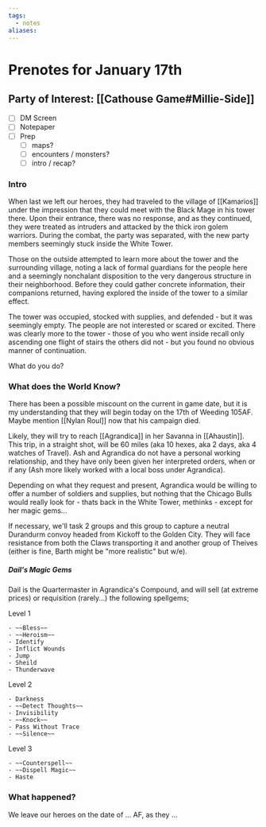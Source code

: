 ```yaml
---
tags:
  - notes
aliases:
---
```


# Prenotes for January 17th
## Party of Interest: [[Cathouse Game#Millie-Side]]
- [ ] DM Screen
- [ ] Notepaper
- [ ] Prep
	- [ ] maps?
	- [ ] encounters / monsters?
	- [ ] intro / recap?

### Intro

When last we left our heroes, they had traveled to the village of [[Kamarios]] under the impression that they could meet with the Black Mage in his tower there. Upon their entrance, there was no response, and as they continued, they were treated as intruders and attacked by the thick iron golem warriors. During the combat, the party was separated, with the new party members seemingly stuck inside the White Tower. 

Those on the outside attempted to learn more about the tower and the surrounding village, noting a lack of formal guardians for the people here and a seemingly nonchalant disposition to the very dangerous structure in their neighborhood. Before they could gather concrete information, their companions returned, having explored the inside of the tower to a similar effect. 

The tower was occupied, stocked with supplies, and defended - but it was seemingly empty. The people are not interested or scared or excited. There was clearly more to the tower - those of you who went inside recall only ascending one flight of stairs the others did not - but you found no obvious manner of continuation.

What do you do?

### What does the World Know?

There has been a possible miscount on the current in game date, but it is my understanding that they will begin today on the 17th of Weeding 105AF. Maybe mention [[Nylan Roul]] now that his campaign died.

Likely, they will try to reach [[Agrandica]] in her Savanna in [[Ahaustin]]. This trip, in a straight shot, will be 60 miles (aka 10 hexes, aka 2 days, aka 4 watches of Travel). Ash and Agrandica do not have a personal working relationship, and they have only been given her interpreted orders, when or if any (Ash more likely worked with a local boss under Agrandica).

Depending on what they request and present, Agrandica would be willing to offer a number of soldiers and supplies, but nothing that the Chicago Bulls would really look for - thats back in the White Tower, methinks - except for her magic gems...

If necessary, we'll task 2 groups and this group to capture a neutral Durandurm convoy headed from Kickoff to the Golden City. They will face resistance from both the Claws transporting it and another group of Theives (either is fine, Barth might be "more realistic" but w/e).

##### Dail's Magic Gems
Dail is the Quartermaster in Agrandica's Compound, and will sell (at extreme prices) or requisition (rarely...) the following spellgems;

Level 1

	- ~~Bless~~
	- ~~Heroism~~
	- Identify
	- Inflict Wounds
	- Jump
	- Sheild
	- Thunderwave

Level 2

	- Darkness
	- ~~Detect Thoughts~~
	- Invisibility
	- ~~Knock~~
	- Pass Without Trace
	- ~~Silence~~

Level 3

	- ~~Counterspell~~
	- ~~Dispell Magic~~
	- Haste



### What happened?


We leave our heroes on the date of ... AF, as they ...
